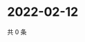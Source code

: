 # 2022-02-12

共 0 条

<!-- BEGIN WEIBO -->
<!-- 最后更新时间 Sat Feb 12 2022 22:12:07 GMT+0800 (China Standard Time) -->

<!-- END WEIBO -->
